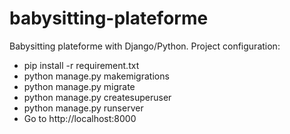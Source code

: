 # babysitting-plateforme
Babysitting plateforme with Django/Python.
Project configuration:
- pip install -r requirement.txt
- python manage.py makemigrations
- python manage.py migrate
- python manage.py createsuperuser
- python manage.py runserver
- Go to http://localhost:8000
